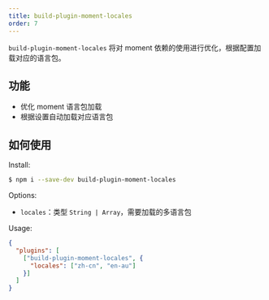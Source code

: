 ```yaml
---
title: build-plugin-moment-locales
order: 7
---
```


`build-plugin-moment-locales` 将对 moment 依赖的使用进行优化，根据配置加载对应的语言包。

## 功能

- 优化 moment 语言包加载
- 根据设置自动加载对应语言包

## 如何使用

Install:

```bash
$ npm i --save-dev build-plugin-moment-locales
```

Options:

- `locales`：类型 `String | Array`，需要加载的多语言包

Usage:

```json
{
  "plugins": [
    ["build-plugin-moment-locales", {
      "locales": ["zh-cn", "en-au"]
    }]
  ]
}
```


